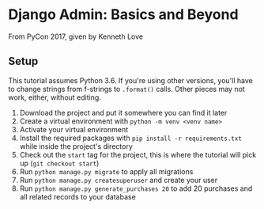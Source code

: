 # Django Admin: Basics and Beyond

From PyCon 2017, given by Kenneth Love

## Setup

This tutorial assumes Python 3.6. If you're using other versions, you'll have to change strings from f-strings to `.format()` calls. Other pieces may not work, either, without editing.

1. Download the project and put it somewhere you can find it later
2. Create a virtual environment with `python -m venv <venv name>`
3. Activate your virtual environment
4. Install the required packages with `pip install -r requirements.txt` while inside the project's directory
5. Check out the `start` tag for the project, this is where the tutorial will pick up (`git checkout start`)
6. Run `python manage.py migrate` to apply all migrations
7. Run `python manage.py createsuperuser` and create your user
8. Run `python manage.py generate_purchases 20` to add 20 purchases and all related records to your database

